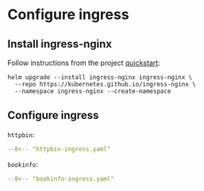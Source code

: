 # Configure ingress

## Install ingress-nginx

Follow instructions from the project [quickstart](https://kubernetes.github.io/ingress-nginx/deploy/#quick-start):

```shell
helm upgrade --install ingress-nginx ingress-nginx \
  --repo https://kubernetes.github.io/ingress-nginx \
  --namespace ingress-nginx --create-namespace
```

## Configure ingress

`httpbin`:

```yaml linenums="1" title="httpbin-ingress.yaml"
--8<-- "httpbin-ingress.yaml"
```

`bookinfo`:

```yaml linenums="1" title="bookinfo-ingress.yaml"
--8<-- "bookinfo-ingress.yaml"
```
